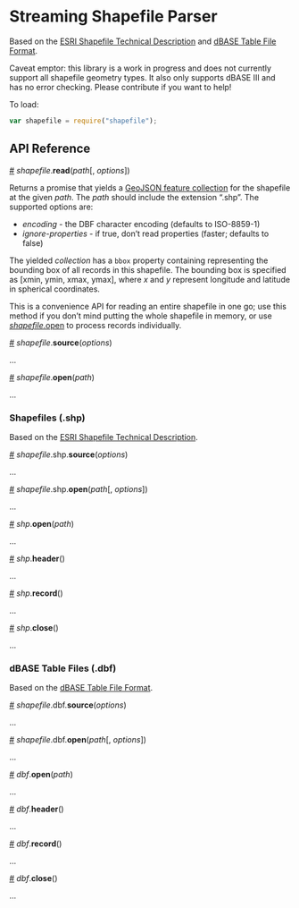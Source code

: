 # Streaming Shapefile Parser

Based on the [ESRI Shapefile Technical Description](http://www.esri.com/library/whitepapers/pdfs/shapefile.pdf) and [dBASE Table File Format](http://www.digitalpreservation.gov/formats/fdd/fdd000325.shtml).

Caveat emptor: this library is a work in progress and does not currently support all shapefile geometry types. It also only supports dBASE III and has no error checking. Please contribute if you want to help!

To load:

```js
var shapefile = require("shapefile");
```

## API Reference

<a name="read" href="#read">#</a> <i>shapefile</i>.<b>read</b>(<i>path</i>[, <i>options</i>])

Returns a promise that yields a [GeoJSON feature collection](http://geojson.org/geojson-spec.html#feature-collection-objects) for the shapefile at the given *path*. The *path* should include the extension “.shp”. The supported options are:

* *encoding* - the DBF character encoding (defaults to ISO-8859-1)
* *ignore-properties* - if true, don’t read properties (faster; defaults to false)

The yielded *collection* has a `bbox` property containing representing the bounding box of all records in this shapefile. The bounding box is specified as [xmin, ymin, xmax, ymax], where *x* and *y* represent longitude and latitude in spherical coordinates.

This is a convenience API for reading an entire shapefile in one go; use this method if you don’t mind putting the whole shapefile in memory, or use <a href="#open"><i>shapefile</i>.open</a> to process records individually.

<a name="source" href="#source">#</a> <i>shapefile</i>.<b>source</b>(<i>options</i>)

…

<a name="open" href="#open">#</a> <i>shapefile</i>.<b>open</b>(<i>path</i>)

…

### Shapefiles (.shp)

Based on the [ESRI Shapefile Technical Description](http://www.esri.com/library/whitepapers/pdfs/shapefile.pdf).

<a name="_shp_source" href="#_shp_source">#</a> <i>shapefile</i>.shp.<b>source</b>(<i>options</i>)

…

<a name="_shp_open" href="#_shp_open">#</a> <i>shapefile</i>.shp.<b>open</b>(<i>path</i>[, <i>options</i>])

…

<a name="shp_open" href="#shp_open">#</a> <i>shp</i>.<b>open</b>(<i>path</i>)

…

<a name="shp_header" href="#shp_header">#</a> <i>shp</i>.<b>header</b>()

…

<a name="shp_record" href="#shp_record">#</a> <i>shp</i>.<b>record</b>()

…

<a name="shp_close" href="#shp_close">#</a> <i>shp</i>.<b>close</b>()

…

### dBASE Table Files (.dbf)

Based on the [dBASE Table File Format](http://www.digitalpreservation.gov/formats/fdd/fdd000325.shtml).

<a name="_dbf_source" href="#_dbf_source">#</a> <i>shapefile</i>.dbf.<b>source</b>(<i>options</i>)

…

<a name="_dbf_open" href="#_dbf_open">#</a> <i>shapefile</i>.dbf.<b>open</b>(<i>path</i>[, <i>options</i>])

…

<a name="dbf_open" href="#dbf_open">#</a> <i>dbf</i>.<b>open</b>(<i>path</i>)

…

<a name="dbf_header" href="#dbf_header">#</a> <i>dbf</i>.<b>header</b>()

…

<a name="dbf_record" href="#dbf_record">#</a> <i>dbf</i>.<b>record</b>()

…

<a name="dbf_close" href="#dbf_close">#</a> <i>dbf</i>.<b>close</b>()

…
